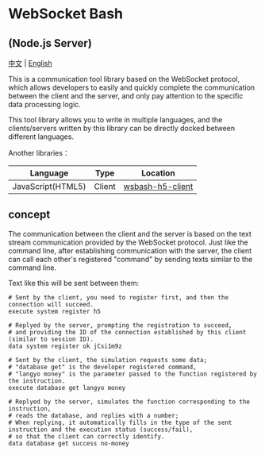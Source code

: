# WebSocket Bash

## (Node.js Server)

[中文](README.md) | [English](README_eng.md)

This is a communication tool library based on the WebSocket protocol, which allows developers to easily and quickly complete the communication between the client and the server, and only pay attention to the specific data processing logic.

This tool library allows you to write in multiple languages, and the clients/servers written by this library can be directly docked between different languages.

Another libraries：

| Language | Type | Location |
| :-: | :-: | :-: |
| JavaScript(HTML5) | Client | [wsbash-h5-client](https://github.com/mcbbs-developer/wsbash-h5-client) |

## concept

The communication between the client and the server is based on the text stream communication provided by the WebSocket protocol. Just like the command line, after establishing communication with the server, the client can call each other's registered "command" by sending texts similar to the command line.

Text like this will be sent between them:

```shell
# Sent by the client, you need to register first, and then the connection will succeed.
execute system register h5

# Replyed by the server, prompting the registration to succeed,
# and providing the ID of the connection established by this client (similar to session ID).
data system register ok jCsi1m9z

# Sent by the client, the simulation requests some data;
# "database get" is the developer registered command,
# "langyo money" is the parameter passed to the function registered by the instruction.
execute database get langyo money

# Replyed by the server, simulates the function corresponding to the instruction,
# reads the database, and replies with a number;
# When replying, it automatically fills in the type of the sent instruction and the execution status (success/fail),
# so that the client can correctly identify.
data database get success no-money
```
